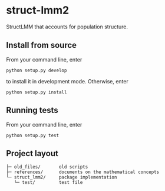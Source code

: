 # struct-lmm2

StructLMM that accounts for population structure.

## Install from source

From your command line, enter

    python setup.py develop

to install it in development mode.
Otherwise, enter

    python setup.py install

## Running tests

From your command line, enter

    python setup.py test

## Project layout

    ├─ old_files/       old scripts
    ├─ references/      documents on the mathematical concepts
    └─ struct_lmm2/     package implementation
       └─ test/         test file
